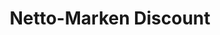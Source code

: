 ---
title: "Netto-Marken Discount"
url: /annweiler-am-trifels/netto-marken-discount/
shop: Supermarkt
---